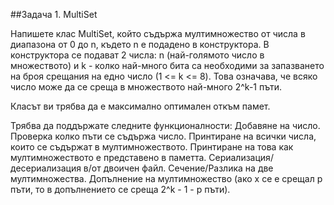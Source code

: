 ##Задача 1. МultiSet

Напишете клас МultiSet, който съдържа мултимножество от числа в диапазона от 0 до n, където n е подадено в конструктора. В конструктора се подават 2 числа: n (най-голямото число в множеството) и k - колко най-много бита са необходими за запазването на броя срещания на едно число (1 <= k <= 8). 
Това означава, че всяко число може да се среща в множеството най-много 2^k-1  пъти.

Класът ви трябва да е максимално оптимален откъм памет.

Трябва да поддържате следните функционалности:
Добавяне на число.
Проверка колко пъти се съдържа число.
Принтиране на всички числа, които се съдържат в мултимножеството.
Принтиране на това как мултимножеството е представено в паметта.
Сериализация/десериализация в/от двоичен файл.
Сечение/Разлика на две мултимножества.
Допълнение на мултимножество (ако x се е срещал p пъти, то в допълнението се среща 2^k - 1 - p пъти).
